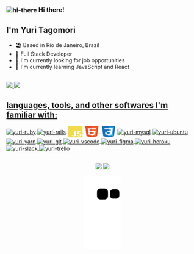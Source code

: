 ### <img align="center" alt="hi-there" height="20" width="30" src="https://user-images.githubusercontent.com/42378118/110234147-e3259600-7f4e-11eb-95be-0c4047144dea.gif" /> Hi there!

## I'm Yuri Tagomori

- 🏖️ Based in Rio de Janeiro, Brazil
- 💼 Full Stack Developer
- 🔭 I'm currently looking for job opportunities
- 🌱 I'm currently learning JavaScript and React
<br>

 <div>
  <a href="https://github.com/yurimzk">
  <img height="180em" src="https://github-readme-stats-sigma-five.vercel.app/api?username=YURIMZK&show_icons=true&theme=dracula&include_all_commits=true&count_private=true"/>
  <img height="180em" src="https://github-readme-stats-sigma-five.vercel.app/api/top-langs/?username=YURIMZK&layout=compact&langs_count=7&theme=dracula"/>
</div>

<div style="display: inline_block">
<h2>languages, tools, and other softwares I'm familiar with:</h2>
  <img align="center" alt="yuri-ruby" height="30" width="40" src="https://cdn.jsdelivr.net/gh/devicons/devicon/icons/ruby/ruby-original.svg" />
  <img align="center" alt="yuri-rails" height="30" width="40" src="https://cdn.jsdelivr.net/gh/devicons/devicon/icons/rails/rails-plain.svg" />
  <img align="center" alt="yuri-js" height="30" width="40" src="https://raw.githubusercontent.com/devicons/devicon/master/icons/javascript/javascript-plain.svg" />
  <img align="center" alt="yuri-html" height="30" width="40" src="https://raw.githubusercontent.com/devicons/devicon/master/icons/html5/html5-original.svg" />
  <img align="center" alt="yuri-css" height="30" width="40" src="https://raw.githubusercontent.com/devicons/devicon/master/icons/css3/css3-original.svg" />
<!--   <img align="center" alt="yuri-react" height="30" width="40" src="https://raw.githubusercontent.com/devicons/devicon/master/icons/react/react-original.svg" /> -->
  <img align="center" alt="yuri-mysql" height="30" width="40" src="https://cdn.jsdelivr.net/gh/devicons/devicon/icons/mysql/mysql-original.svg" />
  <img align="center" alt="yuri-ubuntu" height="30" width="40" src="https://cdn.jsdelivr.net/gh/devicons/devicon/icons/ubuntu/ubuntu-plain.svg" />
  <img align="center" alt="yuri-yarn" height="30" width="40" src="https://cdn.jsdelivr.net/gh/devicons/devicon/icons/yarn/yarn-original.svg" />
  <img align="center" alt="yuri-git" height="30" width="40" src="https://cdn.jsdelivr.net/gh/devicons/devicon/icons/git/git-original.svg" />
  <img align="center" alt="yuri-vscode" height="30" width="40" src="https://cdn.jsdelivr.net/gh/devicons/devicon/icons/vscode/vscode-original.svg" />     
  <img align="center" alt="yuri-figma" height="30" width="40" src="https://cdn.jsdelivr.net/gh/devicons/devicon/icons/figma/figma-original.svg" />
  <img align="center" alt="yuri-heroku" height="30" width="40" src="https://cdn.jsdelivr.net/gh/devicons/devicon/icons/heroku/heroku-plain.svg" />
  <img align="center" alt="yuri-slack" height="30" width="40" src="https://cdn.jsdelivr.net/gh/devicons/devicon/icons/slack/slack-original.svg" />
  <img align="center" alt="yuri-trello" height="30" width="40" src="https://cdn.jsdelivr.net/gh/devicons/devicon/icons/trello/trello-plain.svg" />
</div>  

  ##

<div align="center"> 
  <a href="https://www.linkedin.com/in/yuritagomori/" target="_blank"><img src="https://img.shields.io/badge/-LinkedIn-%230077B5?style=for-the-badge&logo=linkedin&logoColor=white" target="_blank"></a> 
  <a href = "mailto:goncalvessyuri@gmail.com"><img src="https://img.shields.io/badge/Gmail-D14836?style=for-the-badge&logo=gmail&logoColor=white" target="_blank"></a>

  ![Snake animation](https://github.com/yurimzk/yurimzk/blob/output/github-contribution-grid-snake.svg)

</div>
